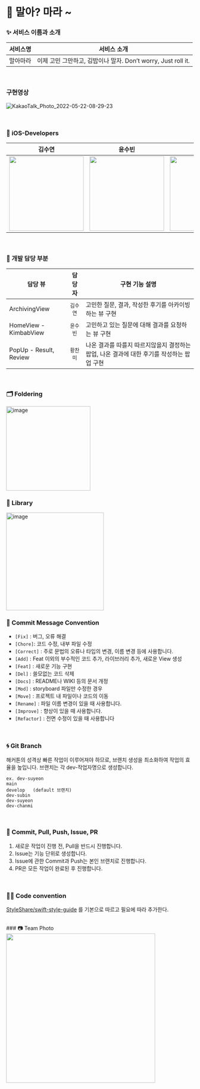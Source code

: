 # 🍙 말아? 마라 ~

### ✨ 서비스 이름과 소개 

| 서비스명   | 서비스 소개
| -------- | :-----: | 
| 말아마라           | 이제 고민 그만하고, 김밥이나 말자. Don’t worry, Just roll it. |

</br>


### 구현영상
![KakaoTalk_Photo_2022-05-22-08-29-23](https://user-images.githubusercontent.com/81313960/169672180-c6760e84-52c0-4886-99ad-adc73cff8369.gif)


</br>


### 🍗 iOS-Developers

| 김수연 | 윤수빈 | 황찬미  |
| ----------------- | :-----: | ----- |
| <img src="https://user-images.githubusercontent.com/81313960/169660549-8a94f238-0b78-4e84-8d06-4a4214041e91.png" width="200">|<img src="https://user-images.githubusercontent.com/81313960/169660604-600010dd-b094-49e3-a53a-aff58d2ac3cf.png" width="200">|<img src="https://user-images.githubusercontent.com/81313960/169660606-12cd00ef-767e-4955-84fd-4f9433936af7.png" width="200">|

</br>

### 🌿 개발 담당 부분

| 담당 뷰      | 담당자 |   구현 기능 설명   |
| ----------------- | :-----: | ----- |
| ArchivingView           | `김수연` | 고민한 질문, 결과, 작성한 후기를 아카이빙 하는 뷰 구현 |
| HomeView - KimbabView           | `윤수빈` | 고민하고 있는 질문에 대해 결과를 요청하는 뷰 구현 |
| PopUp - Result, Review           | `황찬미` | 나온 결과를 따를지 따르지않을지 결정하는 팝업, 나온 결과에 대한 후기를 작성하는 팝업 구현 |


</br>

### 🗂 Foldering

<img width="226" alt="image" src="https://user-images.githubusercontent.com/81313960/169660686-60ce6385-e6aa-4ef4-b940-93f5a7210dc1.png">

</br>


### 🍭 Library

<img width="262" alt="image" src="https://user-images.githubusercontent.com/81313960/169661035-b69b96d8-457d-44d0-b1fc-e04782eaa587.png">



### 🍗 Commit Message Convention

- `[Fix]` : 버그, 오류 해결
- `[Chore]`: 코드 수정, 내부 파일 수정
- `[Correct]` : 주로 문법의 오류나 타입의 변경, 이름 변경 등에 사용합니다.
- `[Add]` : Feat 이외의 부수적인 코드 추가, 라이브러리 추가, 새로운 View 생성
- `[Feat]` : 새로운 기능 구현
- `[Del]` : 쓸모없는 코드 삭제
- `[Docs]` : README나 WIKI 등의 문서 개정
- `[Mod]` : storyboard 파일만 수정한 경우
- `[Move]` : 프로젝트 내 파일이나 코드의 이동
- `[Rename]` : 파일 이름 변경이 있을 때 사용합니다.
- `[Improve]` : 향상이 있을 때 사용합니다.
- `[Refactor]` : 전면 수정이 있을 때 사용합니다

</br>

### 🌀 Git Branch

해커톤의 성격상 빠른 작업이 이루어져야 하므로, 브랜치 생성을 최소화하여 작업의 효율을 높입니다.
브랜치는 각 dev-작업자명으로 생성합니다.
```
ex. dev-suyeon
main
develop   (default 브랜치)
dev-subin
dev-suyeon
dev-chanmi
```

</br>

### 🐥 Commit, Pull, Push, Issue, PR

1. 새로운 작업이 진행 전, Pull을 반드시 진행합니다.
2. Issue는 기능 단위로 생성합니다.
3. Issue에 관한 Commit과 Push는 본인 브랜치로 진행합니다.
4. PR은 모든 작업이 완료된 후 진행합니다.

</br>

### 👊🏻 Code convention

[StyleShare/swift-style-guide](https://github.com/StyleShare/swift-style-guide) 를 기본으로 따르고 필요에 따라 추가한다.


</br>
### 📷 Team Photo

<img src="https://user-images.githubusercontent.com/81313960/169656982-a24e9a9c-27d7-46c9-8897-ec1f70c11add.jpg" width="400">




